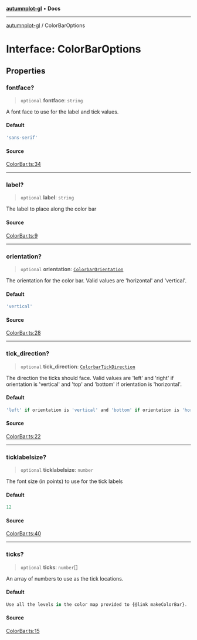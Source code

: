 [**autumnplot-gl**](../index.md) • **Docs**

***

[autumnplot-gl](../globals.md) / ColorBarOptions

# Interface: ColorBarOptions

## Properties

### fontface?

> `optional` **fontface**: `string`

A font face to use for the label and tick values.

#### Default

```ts
'sans-serif'
```

#### Source

[ColorBar.ts:34](https://github.com/tsupinie/autumnplot-gl/blob/f3c7a419dbb9b291dc2fc3e12d17fe6bae8ddba4/src/ColorBar.ts#L34)

***

### label?

> `optional` **label**: `string`

The label to place along the color bar

#### Source

[ColorBar.ts:9](https://github.com/tsupinie/autumnplot-gl/blob/f3c7a419dbb9b291dc2fc3e12d17fe6bae8ddba4/src/ColorBar.ts#L9)

***

### orientation?

> `optional` **orientation**: [`ColorbarOrientation`](../type-aliases/ColorbarOrientation.md)

The orientation for the color bar. Valid values are 'horizontal' and 'vertical'.

#### Default

```ts
'vertical'
```

#### Source

[ColorBar.ts:28](https://github.com/tsupinie/autumnplot-gl/blob/f3c7a419dbb9b291dc2fc3e12d17fe6bae8ddba4/src/ColorBar.ts#L28)

***

### tick\_direction?

> `optional` **tick\_direction**: [`ColorbarTickDirection`](../type-aliases/ColorbarTickDirection.md)

The direction the ticks should face. Valid values are 'left' and 'right' if orientation is 'vertical' and 'top' and 
'bottom' if orientation is 'horizontal'.

#### Default

```ts
'left' if orientation is 'vertical' and 'bottom' if orientation is 'horizontal'
```

#### Source

[ColorBar.ts:22](https://github.com/tsupinie/autumnplot-gl/blob/f3c7a419dbb9b291dc2fc3e12d17fe6bae8ddba4/src/ColorBar.ts#L22)

***

### ticklabelsize?

> `optional` **ticklabelsize**: `number`

The font size (in points) to use for the tick labels

#### Default

```ts
12
```

#### Source

[ColorBar.ts:40](https://github.com/tsupinie/autumnplot-gl/blob/f3c7a419dbb9b291dc2fc3e12d17fe6bae8ddba4/src/ColorBar.ts#L40)

***

### ticks?

> `optional` **ticks**: `number`[]

An array of numbers to use as the tick locations.

#### Default

```ts
Use all the levels in the color map provided to {@link makeColorBar}.
```

#### Source

[ColorBar.ts:15](https://github.com/tsupinie/autumnplot-gl/blob/f3c7a419dbb9b291dc2fc3e12d17fe6bae8ddba4/src/ColorBar.ts#L15)

